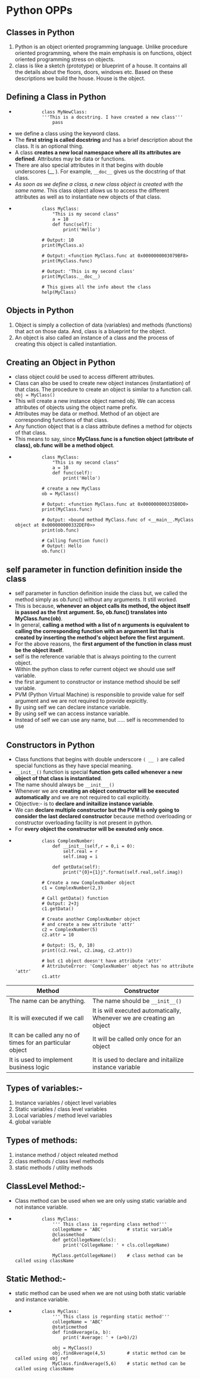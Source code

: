 # Python OPPs
## Classes in Python
1. Python is an object oriented programming language. Unlike procedure oriented programming, where the main emphasis is on functions, object oriented programming stress on objects.
2. class is like a sketch (prototype) or blueprint of a house. It contains all the details about the floors, doors, windows etc. Based on these descriptions we build the house. House is the object.

## Defining a Class in Python
-               class MyNewClass:
                '''This is a docstring. I have created a new class'''
                    pass
- we define a class using the keyword class.                    
- The **first string is called docstring** and has a brief description about the class. It is an optional thing.
- A class **creates a new local namespace where all its attributes are defined**. Attributes may be data or functions.
- There are also special attributes in it that begins with double underscores (__ ). For example, `__doc__` gives us the docstring of that class.
- *As soon as we define a class, a new class object is created with the same name*. This class object allows us to access the different attributes as well as to instantiate new objects of that class.
-               class MyClass:
	                "This is my second class"
                    a = 10
                    def func(self):
                        print('Hello')

                # Output: 10
                print(MyClass.a)

                # Output: <function MyClass.func at 0x0000000003079BF8>
                print(MyClass.func)

                # Output: 'This is my second class'
                print(MyClass.__doc__)

                # This gives all the info about the class
                help(MyClass)

## Objects in Python     
1. Object is simply a collection of data (variables) and methods (functions) that act on those data. And, class is a blueprint for the object.
2. An object is also called an instance of a class and the process of creating this object is called instantiation.

## Creating an Object in Python
- class object could be used to access different attributes.
- Class can also be used to create new object instances (instantiation) of that class. The procedure to create an object is similar to a function call.
                `       obj = MyClass()    `
- This will create a new instance object named obj. We can access attributes of objects using the object name prefix.
- Attributes may be data or method. Method of an object are corresponding functions of that class.
- Any function object that is a class attribute defines a method for objects of that class.
- This means to say, since **MyClass.func is a function object (attribute of class), ob.func will be a method object**.
-               class MyClass:
                    "This is my second class"
                    a = 10
                    def func(self):
                        print('Hello')

                # create a new MyClass
                ob = MyClass()

                # Output: <function MyClass.func at 0x000000000335B0D0>
                print(MyClass.func)

                # Output: <bound method MyClass.func of <__main__.MyClass object at 0x000000000332DEF0>>
                print(ob.func)

                # Calling function func()
                # Output: Hello
                ob.func()

## self parameter in function definition inside the class
- self parameter in function definition inside the class but, we called the method simply as ob.func() without any arguments. It still worked.
- This is because, **whenever an object calls its method, the object itself is passed as the first argument. So, ob.func() translates into MyClass.func(ob)**.
- In general, **calling a method with a list of n arguments is equivalent to calling the corresponding function with an argument list that is created by inserting the method's object before the first argument.**
- For the above reasons, the **first argument of the function in class must be the object itself**. 
- self is the reference variable that is always pointing to the current object.
- Within the python class to refer current object we should use self variable.
- the first argument to constructor or instance method should be self variable.
- PVM (Python Virtual Machine) is responsible to provide value for self argument and we are not required to provide expicitly.
- By using self we can declare  instance variable.
- By using self we can access  instance variable.
- Instead of self we can use any name, but ..... self is recommended to use

## Constructors in Python
- Class functions that begins with double underscore `( __ )` are called special functions as they have special meaning.
- `__init__()` function is special **function gets called whenever a new object of that class is instantiated**.
- The name should always be `__init___()`
- Whenever we are **creating an object constructor will be executed automatically** and we are not required to call explicitly.
- Objective:- is to **declare and initailize instance variable**.
- We can **declare multiple constructor but the PVM is only going to consider the last declared constructor** because method overloading or constructor overloading facility is not present in python.
- For **every object the constructor will be exeuted only once**.
-               class ComplexNumber:
                    def __init__(self,r = 0,i = 0):
                        self.real = r
                        self.imag = i

                    def getData(self):
                        print("{0}+{1}j".format(self.real,self.imag))

                # Create a new ComplexNumber object
                c1 = ComplexNumber(2,3)

                # Call getData() function
                # Output: 2+3j
                c1.getData()

                # Create another ComplexNumber object
                # and create a new attribute 'attr'
                c2 = ComplexNumber(5)
                c2.attr = 10

                # Output: (5, 0, 10)
                print((c2.real, c2.imag, c2.attr))

                # but c1 object doesn't have attribute 'attr'
                # AttributeError: 'ComplexNumber' object has no attribute 'attr'
                c1.attr

| **Method** | **Constructor** |                                                                                                        
| ---------- | --------------- |                                                                                   
| The name can be anything. | The name should be `__init__()` |
| It is will executed if we call |  It is will executed automatically, Whenever we are creating an object | 
| It can be called any no of times for an particular object | It will be called only once for an object |
| It is used to implement business logic | It is used to declare and initailize instance variable |   

## Types of variables:-
1. Instance variables / object level variables
2. Static variables / class level variables
3. Local variables / method level variables
4. global variable

## Types of methods:
1. instance method / object releated method
2. class methods / class level methods
3. static methods / utility methods


## ClassLevel Method:-
- Class method can be used when we are only using static variable and not instance variable.
-               class MyClass:
                    ''' This class is regarding class method'''
                    collegeName = 'ABC'         # static variable
                    @classmethod
                    def getCollegeName(cls):
                        print('CollegeName: ' + cls.collegeName)

                    MyClass.getCollegeName()    # class method can be called using className

## Static Method:-
- static method can be used when we are not using both static variable and instance variable.
-               class MyClass:
                    ''' This class is regarding static method'''
                    collegeName = 'ABC'
                    @staticmethod
                    def findAverage(a, b):
                        print('Average: ' + (a+b)/2)

                    obj = MyClass()
                    obj.findAverage(4,5)        # static method can be called using obj ref
                    MyClass.findAverage(5,6)    # static method can be called using className